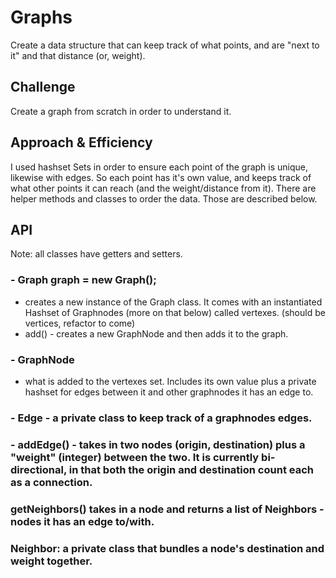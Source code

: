 # Graphs
Create a data structure that can keep track of what points, and are "next to it" and that distance (or, weight).

## Challenge
Create a graph from scratch in order to understand it.

## Approach & Efficiency
<!-- What approach did you take? Why? What is the Big O space/time for this approach? -->

I used hashset Sets in order to ensure each point of the graph is unique, likewise with edges. So each point has it's own value, and keeps track of what other points it can reach (and the weight/distance from it).
There are helper methods and classes to order the data. Those are described below.

## API

Note: all classes have getters and setters.

### - Graph graph = new Graph();
 - creates a new instance of the Graph class. It comes with an instantiated Hashset of Graphnodes (more on that below) called vertexes. (should be vertices, refactor to come)
 - add() - creates a new GraphNode and then adds it to the graph.

### - GraphNode
 - what is added to the vertexes set. Includes its own value plus a private hashset for edges between it and other graphnodes it has an edge to.

### - Edge - a private class to keep track of a graphnodes edges.
### - addEdge() - takes in two nodes (origin, destination) plus a "weight" (integer) between the two. It is currently bi-directional, in that both the origin and destination count each as a connection.

### getNeighbors() takes in a node and returns a list of Neighbors - nodes it has an edge to/with.
### Neighbor: a private class that bundles a node's destination and weight together.